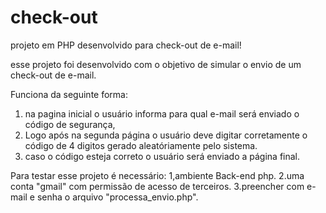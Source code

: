 # check-out
projeto em PHP desenvolvido para check-out de e-mail!

esse projeto foi desenvolvido com o objetivo de simular o envio de um check-out de e-mail.

Funciona da seguinte forma:
1. na pagina inicial o usuário informa para qual e-mail será enviado o código de segurança,
2. Logo após na segunda página o usuário deve digitar corretamente o código de 4 digitos gerado aleatóriamente pelo sistema.
3. caso o código esteja correto o usuário será enviado a página final.

Para testar esse projeto é necessário:
1,ambiente Back-end php.
2.uma conta "gmail" com permissão de acesso de terceiros.
3.preencher com e-mail e senha o arquivo "processa_envio.php".
